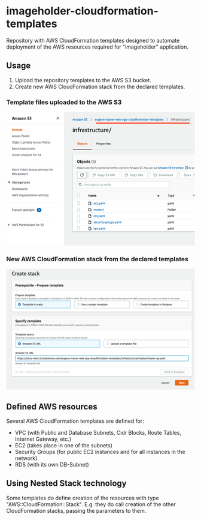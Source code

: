 # imageholder-cloudformation-templates
Repository with AWS CloudFormation templates designed to automate deployment of the AWS resources required for "imageholder" application.

## Usage
1. Upload the repository templates to the AWS S3 bucket.
2. Create new AWS CloudFormation stack from the declared templates.

### Template files uploaded to the AWS S3
<img src="https://raw.githubusercontent.com/eugene2owl/imageholder-cloudformation-templates/main/assets/CF_s3.png" alt="drawing" width="800"/>

### New AWS CloudFormation stack from the declared templates
<img src="https://raw.githubusercontent.com/eugene2owl/imageholder-cloudformation-templates/main/assets/CF_deploy.png" alt="drawing" width="800"/>

## Defined AWS resources
Several AWS CloudFormation templates are defined for:
* VPC (with Public and Database Subnets, Cidr Blocks, Route Tables, Internet Gateway, etc.)
* EC2 (takes place in one of the subnets)
* Security Groups (for public EC2 instances and for all instances in the network)
* RDS (with its own DB-Subnet)

## Using Nested Stack technology
Some templates do define creation of the resources with type "AWS::CloudFormation::Stack".
E.g. they do call creation of the other CloudFormation stacks, passing the parameters to them.
